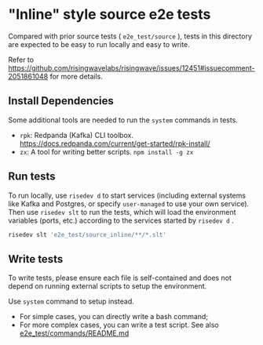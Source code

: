 # "Inline" style source e2e tests

Compared with prior source tests ( `e2e_test/source` ), tests in this directory are expected to be easy to run locally and easy to write.

Refer to https://github.com/risingwavelabs/risingwave/issues/12451#issuecomment-2051861048 for more details.

## Install Dependencies

Some additional tools are needed to run the `system` commands in tests.

- `rpk`: Redpanda (Kafka) CLI toolbox. https://docs.redpanda.com/current/get-started/rpk-install/
- `zx`: A tool for writing better scripts. `npm install -g zx`

## Run tests

To run locally, use `risedev d` to start services (including external systems like Kafka and Postgres, or specify `user-managed` to use your own service).
Then use `risedev slt` to run the tests, which will load the environment variables (ports, etc.)
according to the services started by `risedev d` .

```sh
risedev slt 'e2e_test/source_inline/**/*.slt'
```

## Write tests

To write tests, please ensure each file is self-contained and does not depend on running external scripts to setup the environment.

Use `system` command to setup instead.
- For simple cases, you can directly write a bash command;
- For more complex cases, you can write a test script. See also [e2e_test/commands/README.md](../commands/README.md)

